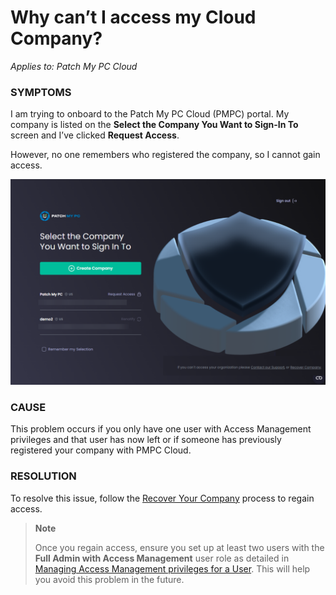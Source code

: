 # Why can’t I access my Cloud Company?

_Applies to: Patch My PC Cloud_

### SYMPTOMS

I am trying to onboard to the Patch My PC Cloud (PMPC) portal. My company is listed on the <strong>Select the Company You Want to Sign-In To</strong> screen and I’ve clicked <strong>Request Access</strong>.

However, no one remembers who registered the company, so I cannot gain access.

![&#x22;Select the Company You Want to Sign-In To&#x22; screen](/_images/image-(1980).png "&#x22;Select the Company You Want to Sign-In To&#x22; screen")

### CAUSE

This problem occurs if you only have one user with Access Management privileges and that user has now left or if someone has previously registered your company with PMPC Cloud.

### RESOLUTION

To resolve this issue, follow the [Recover Your Company](../../cloud-administration/manage-your-cloud-company/recover-your-cloud-company.md) process to regain access.

<blockquote class="wp-block-quote">
<p><strong>Note</strong></p>
<p>Once you regain access, ensure you set up at least two users with the <strong>Full Admin with Access Management</strong> user role as detailed in <a href="https://docs.patchmypc.com/patch-my-pc-cloud/administration/managing-users/modify-a-user#managing-access-management-privileges-for-a-user">Managing Access Management privileges for a User</a>. This will help you avoid this problem in the future.</p>
</blockquote>
